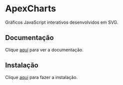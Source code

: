 # ApexCharts

Gráficos JavaScript interativos desenvolvidos em SVG.

## Documentação

Clique [aqui](https://github.com/apexcharts/apexcharts.js) para ver a documentação.

## Instalação

Clique [aqui](https://www.npmjs.com/package/apexcharts) para fazer a instalação.
